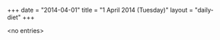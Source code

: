 +++
date = "2014-04-01"
title = "1 April 2014 (Tuesday)"
layout = "daily-diet"
+++


\<no entries\>

